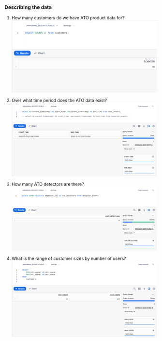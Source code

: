 ### Describing the data
1. How many customers do we have ATO product data for?
![alt text](image.png)

2. Over what time period does the ATO data exist?
![alt text](image-1.png)

3. How many ATO detectors are there?
![alt text](image-2.png)

4. What is the range of customer sizes by number of users?
![alt text](image-3.png)